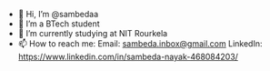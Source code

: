 - 👋 Hi, I’m @sambedaa
- 👀 I’m a BTech student
- 🌱 I’m currently studying at NIT Rourkela
- 📫 How to reach me: 
      Email: sambeda.inbox@gmail.com 
      LinkedIn: https://www.linkedin.com/in/sambeda-nayak-468084203/

<!---
sambedaa/sambedaa is a ✨ special ✨ repository because its `README.md` (this file) appears on your GitHub profile.
You can click the Preview link to take a look at your changes.
--->

